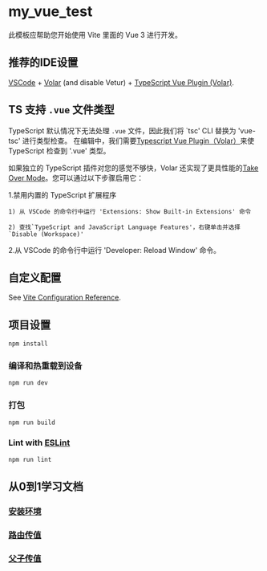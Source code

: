 # my_vue_test

此模板应帮助您开始使用 Vite 里面的 Vue 3 进行开发。

## 推荐的IDE设置

[VSCode](https://code.visualstudio.com/) + [Volar](https://marketplace.visualstudio.com/items?itemName=Vue.volar) (and disable Vetur) + [TypeScript Vue Plugin (Volar)](https://marketplace.visualstudio.com/items?itemName=Vue.vscode-typescript-vue-plugin).

## TS 支持 `.vue` 文件类型

TypeScript 默认情况下无法处理 `.vue` 文件，因此我们将 `tsc' CLI 替换为 'vue-tsc' 进行类型检查。 在编辑中，我们需要[Typescript Vue Plugin（Volar）](https://marketplace.visualstudio.com/items?itemname=vue.vscode-typescript-vue-plugin)来使 TypeScript 检查到 '.vue' 类型。 

如果独立的 TypeScript 插件对您的感觉不够快，Volar 还实现了更具性能的[Take Over Mode](https://github.com/johnsoncodehk/volar/discussions/471#discussioncommentcomment-1361669)。您可以通过以下步骤启用它： 

1.禁用内置的 TypeScript 扩展程序 
     
    1) 从 VSCode 的命令行中运行 'Extensions: Show Built-in Extensions' 命令 
     
    2) 查找`TypeScript and JavaScript Language Features'，右键单击并选择`Disable (Workspace)'

 2.从 VSCode 的命令行中运行 'Developer: Reload Window' 命令。

## 自定义配置

See [Vite Configuration Reference](https://vitejs.dev/config/).

## 项目设置

```sh
npm install
```

### 编译和热重载到设备

```sh
npm run dev
```

### 打包

```sh
npm run build
```

### Lint with [ESLint](https://eslint.org/)

```sh
npm run lint
```

## 从0到1学习文档

### [安装环境](./readme/%E5%AE%89%E8%A3%85%E7%8E%AF%E5%A2%83.md)
### [路由传值](./readme/%E8%B7%AF%E7%94%B1%E4%BC%A0%E5%80%BC.md)
### [父子传值](./readme/%E7%88%B6%E5%AD%90%E4%BC%A0%E5%80%BC.md)
